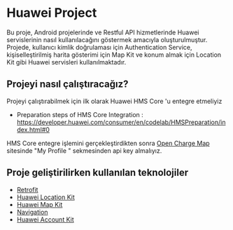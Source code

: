 # Huawei Project
Bu proje, Android projelerinde ve Restful API hizmetlerinde Huawei servislerinin nasıl kullanılacağını göstermek amacıyla oluşturulmuştur. Projede, kullanıcı kimlik doğrulaması için Authentication Service, kişiselleştirilmiş harita gösterimi için Map Kit ve konum almak için Location Kit gibi Huawei servisleri kullanılmaktadır.

## Projeyi nasıl çalıştıracağız?
Projeyi çalıştırabilmek için ilk olarak Huawei HMS Core 'u entegre etmeliyiz
- Preparation steps of HMS Core Integration : https://developer.huawei.com/consumer/en/codelab/HMSPreparation/index.html#0

HMS Core entegre işlemini gerçekleştirdikten sonra [Open Charge Map](https://openchargemap.org/site) sitesinde "My Profile " sekmesinden api key almalıyız.

## Proje geliştirilirken kullanılan teknolojiler
 -  [Retrofit](https://square.github.io/retrofit/)
 -  [Huawei Location Kit](https://developer.huawei.com/consumer/en/hms/huawei-locationkit/)
 -  [Huawei Map Kit](https://developer.huawei.com/consumer/en/hms/huawei-MapKit/)
 -  [Navigation](https://developer.android.com/guide/navigation)
 -  [Huawei Account Kit](https://developer.huawei.com/consumer/en/hms/huawei-accountkit/)
 

